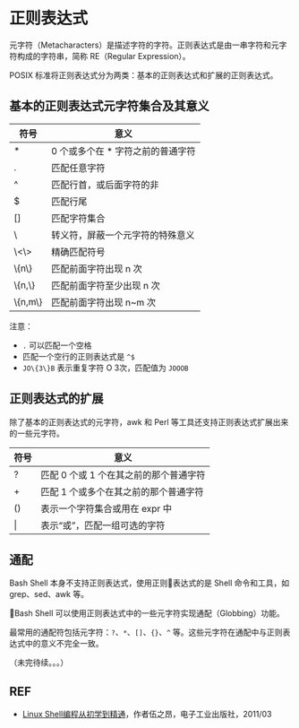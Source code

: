 # 正则表达式

元字符（Metacharacters）是描述字符的字符。正则表达式是由一串字符和元字符构成的字符串，简称 RE（Regular Expression）。

POSIX 标准将正则表达式分为两类：基本的正则表达式和扩展的正则表达式。

## 基本的正则表达式元字符集合及其意义

| 符号       | 意义                         |
| --------- | ---------------------------- |
| *         | 0 个或多个在 * 字符之前的普通字符 |
| .         | 匹配任意字符                   |
| ^         | 匹配行首，或后面字符的非         |
| $         | 匹配行尾                      |
| []        | 匹配字符集合                   |
| \         | 转义符，屏蔽一个元字符的特殊意义  |
| \\<\\>    | 精确匹配符号                   |
| \\{n\\}   | 匹配前面字符出现 n 次           |
| \\{n,\\}  | 匹配前面字符至少出现 n 次        |
| \\{n,m\\} | 匹配前面字符出现 n~m 次         |

注意：

- `.` 可以匹配一个空格
- 匹配一个空行的正则表达式是 `^$`
- `JO\{3\}B` 表示重复字符 O 3次，匹配值为 `JOOOB`

## 正则表达式的扩展

除了基本的正则表达式的元字符，awk 和 Perl 等工具还支持正则表达式扩展出来的一些元字符。

| 符号 | 意义                               |
| --- | ---------------------------------- |
| ?   | 匹配 0 个或 1 个在其之前的那个普通字符   |
| +   | 匹配 1 个或多个在其之前的那个普通字符    |
| ()  | 表示一个字符集合或用在 expr 中         |
| \|  | 表示“或”，匹配一组可选的字符           |

## 通配

Bash Shell 本身不支持正则表达式，使用正则表达式的是 Shell 命令和工具，如 grep、sed、awk 等。

Bash Shell 可以使用正则表达式中的一些元字符实现通配（Globbing）功能。

最常用的通配符包括元字符：`?`、`*`、`[]`、`{}`、`^` 等。这些元字符在通配中与正则表达式中的意义不完全一致。

（未完待续。。。）

## REF

- [Linux Shell编程从初学到精通][douban]，作者伍之昂，电子工业出版社，2011/03

[douban]: https://book.douban.com/subject/5988663/